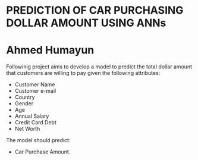 # PREDICTION OF CAR PURCHASING DOLLAR AMOUNT USING ANNs 

# Ahmed Humayun


Followinig project aims to develop a model to predict the total dollar amount that customers are willing to pay given the following attributes: 
- Customer Name
- Customer e-mail
- Country
- Gender
- Age
- Annual Salary 
- Credit Card Debt 
- Net Worth 

The model should predict: 
- Car Purchase Amount. 
